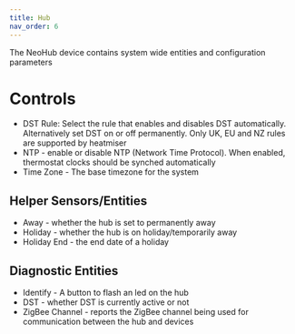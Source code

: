 ```yaml
---
title: Hub
nav_order: 6
---
```


The NeoHub device contains system wide entities and configuration parameters

# Controls

- DST Rule: Select the rule that enables and disables DST automatically. Alternatively set DST on or off permanently. Only UK, EU and NZ rules are supported by heatmiser
- NTP - enable or disable NTP (Network Time Protocol). When enabled, thermostat clocks should be synched automatically
- Time Zone - The base timezone for the system

## Helper Sensors/Entities

- Away - whether the hub is set to permanently away
- Holiday - whether the hub is on holiday/temporarily away
- Holiday End - the end date of a holiday

## Diagnostic Entities

- Identify - A button to flash an led on the hub
- DST - whether DST is currently active or not
- ZigBee Channel - reports the ZigBee channel being used for communication between the hub and devices

